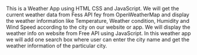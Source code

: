 This is a Weather App using HTML CSS and JavaScript. We will get the current weather data from Fess API fey from OpenWeatherMap and display the weather information like Temperature,  Weather condition, Humidity and Wind Speed according to the city on our website or app.
We will display the weather info on website from Free API using JavaScript.
In this weather app we will add one search box where user can enter the city name and get the weather information of the particular city.
